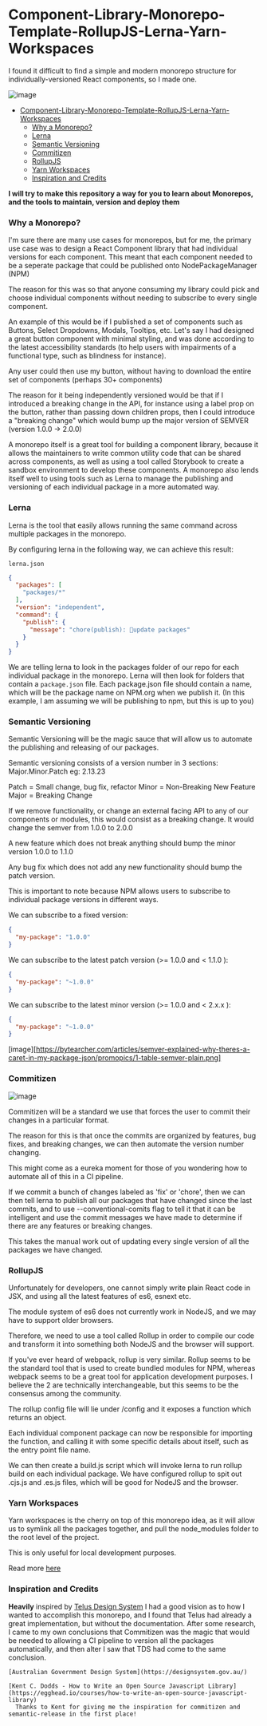 # Component-Library-Monorepo-Template-RollupJS-Lerna-Yarn-Workspaces
I found it difficult to find a simple and modern monorepo structure for individually-versioned React components, so I made one.

![image](https://user-images.githubusercontent.com/3266023/56816254-2706ca80-6811-11e9-91ec-661135c049d0.png)

- [Component-Library-Monorepo-Template-RollupJS-Lerna-Yarn-Workspaces](#component-library-monorepo-template-rollupjs-lerna-yarn-workspaces)
    - [Why a Monorepo?](#why-a-monorepo)
    - [Lerna](#lerna)
    - [Semantic Versioning](#semantic-versioning)
    - [Commitizen](#commitizen)
    - [RollupJS](#rollupjs)
    - [Yarn Workspaces](#yarn-workspaces)
    - [Inspiration and Credits](#inspiration-and-credits)


**I will try to make this repository a way for you to learn about Monorepos, and the tools to maintain, version and deploy them**


### Why a Monorepo?

  I'm sure there are many use cases for monorepos, but for me, the primary use case was to design a React Component library that had individual versions for each component. This meant that each component needed to be a seperate package that could be published onto NodePackageManager (NPM)

  The reason for this was so that anyone consuming my library could pick and choose individual components without needing to subscribe to every single component.

  An example of this would be if I published a set of components such as Buttons, Select Dropdowns, Modals, Tooltips, etc. 
  Let's say I had designed a great button component with minimal styling, and was done according to the latest accessibility standards (to help users with impairments of a functional type, such as blindness for instance).

  Any user could then use my button, without having to download the entire set of components (perhaps 30+ components)

  The reason for it being independently versioned would be that if I introduced a breaking change in the API, for instance using a label prop on the button, rather than passing down children props, then I could introduce a "breaking change" which would bump up the major version of SEMVER
  (version 1.0.0 -> 2.0.0)

  A monorepo itself is a great tool for building a component library, because it allows the maintainers to write common utility code that can be shared across components, as well as using a tool called Storybook to create a sandbox environment to develop these components. A monorepo also lends itself well to using tools such as Lerna to manage the publishing and versioning of each individual package in a more automated way.

### Lerna

  Lerna is the tool that easily allows running the same command across multiple packages in the monorepo. 

  By configuring lerna in the following way, we can achieve this result:

  `lerna.json`
  ```json
  {
    "packages": [
      "packages/*"
    ],
    "version": "independent",
    "command": {
      "publish": {
        "message": "chore(publish): 🤖update packages"
      }
    }
  }
  ```

  We are telling lerna to look in the packages folder of our repo for each individual package in the monorepo. Lerna will then look for folders that contain a `package.json` file. Each package.json file should contain a name, which will be the package name on NPM.org when we publish it. (In this example, I am assuming we will be publishing to npm, but this is up to you)


### Semantic Versioning
  Semantic Versioning will be the magic sauce that will allow us to automate the publishing and releasing of our packages.

  Semantic versioning consists of a version number in 3 sections:
  Major.Minor.Patch
  eg: 2.13.23

  Patch = Small change, bug fix, refactor
  Minor = Non-Breaking New Feature 
  Major = Breaking Change

  If we remove functionality, or change an external facing API to any of our components or modules, this would consist as a breaking change. It would change the semver from
  1.0.0 to 2.0.0 

  A new feature which does not break anything should bump the minor version
  1.0.0 to 1.1.0

  Any bug fix which does not add any new functionality should bump the patch version.


  This is important to note because NPM allows users to subscribe to individual package versions in different ways.

  We can subscribe to a fixed version:

  ```json
  {
    "my-package": "1.0.0"
  }
  ```

  We can subscribe to the latest patch version (>= 1.0.0 and < 1.1.0 ):

  ```json
  {
    "my-package": "~1.0.0" 
  }
  ```

  We can subscribe to the latest minor version (>= 1.0.0 and < 2.x.x ):

  ```json
  {
    "my-package": "~1.0.0" 
  }
  ```

  [image][https://bytearcher.com/articles/semver-explained-why-theres-a-caret-in-my-package-json/promopics/1-table-semver-plain.png]

### Commitizen
  ![image](https://user-images.githubusercontent.com/3266023/56816254-2706ca80-6811-11e9-91ec-661135c049d0.png)

  Commitizen will be a standard we use that forces the user to commit their changes in a particular format. 

  The reason for this is that once the commits are organized by features, bug fixes, and breaking changes, we can then automate the version number changing. 

  This might come as a eureka moment for those of you wondering how to automate all of this in a CI pipeline.

  If we commit a bunch of changes labeled as 'fix' or 'chore', then we can then tell lerna to publish all our packages that have changed since the last commits, and to use --conventional-comits flag to tell it that it can be intelligent and use the commit messages we have made to determine if there are any features or breaking changes.

  This takes the manual work out of updating every single version of all the packages we have changed.

### RollupJS

  Unfortunately for developers, one cannot simply write plain React code in JSX, and using all the latest features of es6, esnext etc.

  The module system of es6 does not currently work in NodeJS, and we may have to support older browsers.

  Therefore, we need to use a tool called Rollup in order to compile our code and transform it into something both NodeJS and the browser will support.

  If you've ever heard of webpack, rollup is very similar. Rollup seems to be the standard tool that is used to create bundled modules for NPM, whereas webpack seems to be a great tool for application development purposes. I believe the 2 are technically interchangeable, but this seems to be the consensus among the community.

  The rollup config file will lie under /config and it exposes a function which returns an object. 

  Each individual component package can now be responsible for importing the function, and calling it with some specific details about itself, such as the entry point file name.

  We can then create a build.js script which will invoke lerna to run rollup build on each individual package. We have configured rollup to spit out  .cjs.js and .es.js files, which will be good for NodeJS and the browser.

### Yarn Workspaces

  Yarn workspaces is the cherry on top of this monorepo idea, as it will allow us to symlink all the packages together, and pull the node_modules folder to the root level of the project. 

  This is only useful for local development purposes. 

  Read more [here](https://yarnpkg.com/lang/en/docs/workspaces/)

### Inspiration and Credits

  **Heavily** inspired by [Telus Design System](https://github.com/telus/tds-core)
    I had a good vision as to how I wanted to accomplish this monorepo, and I found that Telus had already a great implementation, but without the documentation. 
    After some research, I came to my own conclusions that Commitizen was the magic that would be needed to allowing a CI pipeline to version all the packages automatically, and then alter I saw that TDS had come to the same conclusion.

    [Australian Government Design System](https://designsystem.gov.au/)

    [Kent C. Dodds - How to Write an Open Source Javascript Library](https://egghead.io/courses/how-to-write-an-open-source-javascript-library)
      Thanks to Kent for giving me the inspiration for commitizen and semantic-release in the first place!

